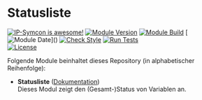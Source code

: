 # Statusliste

[![IP-Symcon is awesome!](https://img.shields.io/badge/IP--Symcon-6.1-blue.svg)](https://www.symcon.de)
[![Module Version](https://img.shields.io/badge/Module_Version-1.0-blue.svg)]()
[![Module Build](https://img.shields.io/badge/Module_Build-6-blue.svg)]()
[![Module Date](https://img.shields.io/badge/Module_Date-20231225_(25.12.2023)-blue.svg)]()  
[![Check Style](https://github.com/ubittner/Statusliste/workflows/Check%20Style/badge.svg)](https://github.com/ubittner/Statusliste/actions)
[![Run Tests](https://github.com/ubittner/Statusliste/workflows/Run%20Tests/badge.svg)](https://github.com/ubittner/Statusliste/actions)  
[![License](https://img.shields.io/badge/License-CC%20BY--NC--SA%204.0-green.svg)](https://creativecommons.org/licenses/by-nc-sa/4.0/)

Folgende Module beinhaltet dieses Repository (in alphabetischer Reihenfolge):

- __Statusliste__ ([Dokumentation](Statusliste))  
  Dieses Modul zeigt den (Gesamt-)Status von Variablen an.